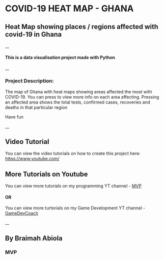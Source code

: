 # COVID-19 HEAT MAP - GHANA
## Heat Map showing places / regions affected with covid-19 in Ghana
__
#### This is a data visualisation project made with Python
__

### Project Description:
The map of Ghana with heat maps showing areas affected the most with COVID-19.
You can press to view more info on each area affecting.
Pressing an affected area shows the total tests, confirmed cases, recoveries and deaths in that particular region


Have fun

__

## Video Tutorial

You can view the video tutorials on how to create this project here: https://www.youtube.com/

## More Tutorials on Youtube

You can view more tutorials on my programming YT channel - [MVP](https://www.youtube.com/c/MVP) 

#### OR

You can view more turtorials on my Game Development YT channel - [GameDevCoach](https://www.youtube.com/c/GameDevCoach)

__


## By Braimah Abiola
### MVP 
